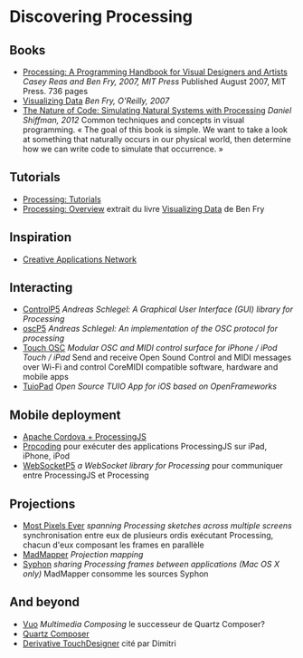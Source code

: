# Discovering Processing

## Books

* [Processing: A Programming Handbook for Visual Designers and Artists](http://www.processing.org/books/)
  _Casey Reas and Ben Fry, 2007, MIT Press_
Published August 2007, MIT Press. 736 pages
* [Visualizing Data](http://processing.org/books/) _Ben Fry, O'Reilly, 2007_
* [The Nature of Code: Simulating Natural Systems with Processing](http://natureofcode.com)
  _Daniel Shiffman, 2012_ Common techniques and concepts in visual programming. « The goal
  of this book is simple. We want to take a look at something that naturally occurs in our
  physical world, then determine how we can write code to simulate that occurrence. »
  
## Tutorials

* [Processing: Tutorials](http://www.processing.org/tutorials/)
* [Processing: Overview](http://www.processing.org/tutorials/overview/) extrait du livre
  [Visualizing Data](http://processing.org/books/) de Ben Fry

## Inspiration

* [Creative Applications Network](http://www.creativeapplications.net)

## Interacting 

* [ControlP5](http://www.sojamo.de/libraries/controlP5/) _Andreas Schlegel: A Graphical
  User Interface (GUI) library for Processing_
* [oscP5](http://www.sojamo.de/libraries/oscP5/) _Andreas Schlegel: An implementation of the OSC protocol for processing_
* [Touch OSC](http://hexler.net/software/touchosc) _Modular OSC and MIDI control surface
  for iPhone / iPod Touch / iPad_ Send and receive Open Sound Control and MIDI messages
  over Wi-Fi and control CoreMIDI compatible software, hardware and mobile apps
* [TuioPad](https://code.google.com/p/tuiopad/) _Open Source TUIO App for iOS based
  on OpenFrameworks_

## Mobile deployment

* [Apache Cordova + ProcessingJS](http://antonylees.blogspot.ch/2012/07/apache-cordova-phonegap-processingjs.html)
* [Procoding](http://procoding.audiocommander.de) pour exécuter des applications ProcessingJS sur iPad, iPhone, iPod
* [WebSocketP5](http://muthesius.github.io/WebSocketP5/websocketP5-0.1.4/) _a WebSocket library for Processing_ pour communiquer entre ProcessingJS et Processing

## Projections

* [Most Pixels Ever](https://github.com/shiffman/Most-Pixels-Ever-Processing) _spanning Processing sketches across multiple screens_ synchronisation entre eux de plusieurs ordis exécutant Processing, chacun d'eux composant les frames en parallèle
* [MadMapper](http://www.madmapper.com) _Projection mapping_
* [Syphon](http://syphon.v002.info) _sharing Processing frames between applications (Mac OS X only)_ MadMapper consomme les sources Syphon
 
## And beyond

* [Vuo](http://vuo.org) _Multimedia Composing_ le successeur de Quartz Composer?
* [Quartz Composer](http://en.wikipedia.org/wiki/Quartz_Composer)
* [Derivative TouchDesigner](https://www.derivative.ca) cité par Dimitri
